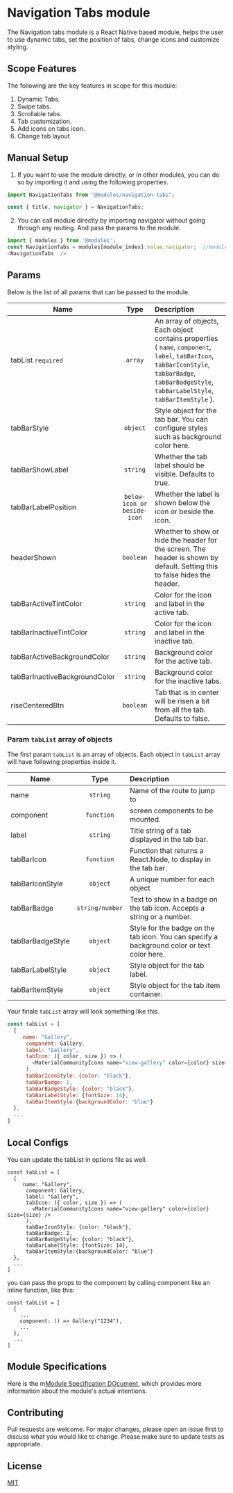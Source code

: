 # Navigation Tabs module

The Navigation tabs module is a React Native based module, helps the user to use dynamic tabs, set the position of tabs, change icons and customize styling. 

## Scope Features
The following are the key features in scope for this module:

1. Dynamic Tabs.
2. Swipe tabs.
3. Scrollable tabs.
4. Tab customization.
5. Add icons on tabs icon.
6. Change tab layout

## Manual Setup

1. If you want to use the module directly, or in other modules, you can do so by importing it and using the following properties.

```javascript
import NavigationTabs from "@modules/navigation-tabs";

const { title, navigator } = NavigationTabs;
```


2. You can call module directly by importing navigator without going through any routing. And pass the params to the module.

```javascript
import { modules } from '@modules';
const NavigationTabs = modules[module_index].value.navigator;  //module_index : position of the module in modules folder
<NavigationTabs  />
```

## Params

Below is the list of all params that can be passed to the module.

| Name                 | Type       | Description                                                    |
| ---------------------|:----------:|:---------------------------------------------------------------|
| tabList ` required ` | ` array ` | An array of objects, Each object contains properties ( `name`, `component`, `label`, `tabBarIcon`, `tabBarIconStyle`, `tabBarBadge`, `tabBarBadgeStyle`, `tabBarLabelStyle`, `tabBarItemStyle` ). |
| tabBarStyle​          | ` object ` | Style object for the tab bar. You can configure styles such as background color here. |
| tabBarShowLabel      | ` string ` | Whether the tab label should be visible. Defaults to true.       |
| tabBarLabelPosition  | ` below-icon or beside-icon ` | Whether the label is shown below the icon or beside the icon.|
| headerShown          | ` boolean ` | Whether to show or hide the header for the screen. The header is shown by default. Setting this to false hides the header.|
| tabBarActiveTintColor| ` string ` | Color for the icon and label in the active tab. |
| tabBarInactiveTintColor | ` string ` | Color for the icon and label in the inactive tab.|
| tabBarActiveBackgroundColor | ` string ` | Background color for the active tab. |
| tabBarInactiveBackgroundColor | ` string ` | Background color for the inactive tabs.|
| riseCenteredBtn      | ` boolean ` | Tab that is in center will be risen a bit from all the tab. Defaults to false. |


### Param ` tabList ` array of objects

The first param ` tabList ` is an array of objects. Each object in ` tabList ` array will have following properties inside it.

| Name              | Type     | Description                                                    |
| ------------------|:--------:|:---------------------------------------------------------------|
| name              | `string` | Name of the route to jump to                                |
| component         | `function` | screen components to be mounted.|
| label             | `string` | Title string of a tab displayed in the tab bar.              |
| tabBarIcon        | `function` | Function that returns a React.Node, to display in the tab bar.  |
| tabBarIconStyle   | `object` | A unique number for each object                                |
| tabBarBadge       | `string/number` | Text to show in a badge on the tab icon. Accepts a string or a number.|
| tabBarBadgeStyle  | `object` | Style for the badge on the tab icon. You can specify a background color or text color here.|
| tabBarLabelStyle  | `object` | Style object for the tab label.       |
| tabBarItemStyle   | `object` | Style object for the tab item container. |


Your finale `tabList` array will look something like this.

```javascript
const tabList = [
  {
     name: "Gallery",
      component: Gallery,
      label: "Gallery",
      tabIcon: ({ color, size }) => (
        <MaterialCommunityIcons name="view-gallery" color={color} size={size} />
      ),
      tabBarIconStyle: {color: "black"},
      tabBarBadge: 2,
      tabBarBadgeStyle: {color: "black"},
      tabBarLabelStyle: {fontSize: 14},
      tabBarItemStyle:{backgroundColor: "blue"}
  },
  ...
]
```

## Local Configs
You can update the tabList in options file as well.
```
const tabList = [
  {
     name: "Gallery",
      component: Gallery,
      label: "Gallery",
      tabIcon: ({ color, size }) => (
        <MaterialCommunityIcons name="view-gallery" color={color} size={size} />
      ),
      tabBarIconStyle: {color: "black"},
      tabBarBadge: 2,
      tabBarBadgeStyle: {color: "black"},
      tabBarLabelStyle: {fontSize: 14},
      tabBarItemStyle:{backgroundColor: "blue"}
  },
  ...
]
```
you can pass the props to the component by calling component like an inline function, like this:
```
const tabList = [
  {
    ...
    component: () => Gallery("1234"),
    ...
  },
  ...
]
```

## Module Specifications
Here is the m[Module Specification DOcument](https://docs.google.com/document/d/1AXdONG5TS3CAaAyD5dliRlQ84x7XDT7qK-mIfv8DkGU/edit?usp=sharing), which provides more information about the module's actual intentions.
## Contributing

Pull requests are welcome. For major changes, please open an issue first to discuss what you would like to change.
Please make sure to update tests as appropriate.

## License

[MIT](https://choosealicense.com/licenses/mit/)
